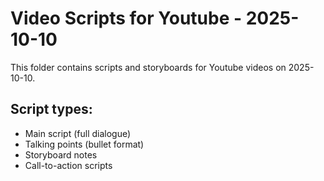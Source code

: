 # Video Scripts for Youtube - 2025-10-10

This folder contains scripts and storyboards for Youtube videos on 2025-10-10.

## Script types:
- Main script (full dialogue)
- Talking points (bullet format)
- Storyboard notes
- Call-to-action scripts
